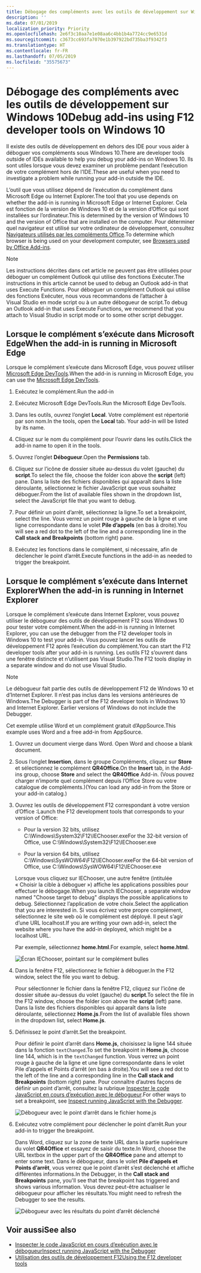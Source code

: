 ```yaml
---
title: Débogage des compléments avec les outils de développement sur Windows 10
description: ''
ms.date: 07/01/2019
localization_priority: Priority
ms.openlocfilehash: 2e6f3c10aa7e1e08aa6c4bb1b4a7724cc9e6531d
ms.sourcegitcommit: c3673cc693fa7070e1b397922bd735ba3f9342f3
ms.translationtype: HT
ms.contentlocale: fr-FR
ms.lasthandoff: 07/05/2019
ms.locfileid: "35575673"
---
```

# <a name="debug-add-ins-using-developer-tools-on-windows-10"></a><span data-ttu-id="04d43-102">Débogage des compléments avec les outils de développement sur Windows 10</span><span class="sxs-lookup"><span data-stu-id="04d43-102">Debug add-ins using F12 developer tools on Windows 10</span></span>

<span data-ttu-id="04d43-103">Il existe des outils de développement en dehors des IDE pour vous aider à déboguer vos compléments sous Windows 10.</span><span class="sxs-lookup"><span data-stu-id="04d43-103">There are developer tools outside of IDEs available to help you debug your add-ins on Windows 10.</span></span> <span data-ttu-id="04d43-104">Ils sont utiles lorsque vous devez examiner un problème pendant l’exécution de votre complément hors de l’IDE.</span><span class="sxs-lookup"><span data-stu-id="04d43-104">These are useful when you need to investigate a problem while running your add-in outside the IDE.</span></span>

<span data-ttu-id="04d43-105">L’outil que vous utilisez dépend de l’exécution du complément dans Microsoft Edge ou Internet Explorer.</span><span class="sxs-lookup"><span data-stu-id="04d43-105">The tool that you use depends on whether the add-in is running in Microsoft Edge or Internet Explorer.</span></span> <span data-ttu-id="04d43-106">Cela est fonction de la version de Windows 10 et de la version d’Office qui sont installées sur l’ordinateur.</span><span class="sxs-lookup"><span data-stu-id="04d43-106">This is determined by the version of Windows 10 and the version of Office that are installed on the computer.</span></span> <span data-ttu-id="04d43-107">Pour déterminer quel navigateur est utilisé sur votre ordinateur de développement, consultez [Navigateurs utilisés par les compléments Office](../concepts/browsers-used-by-office-web-add-ins.md).</span><span class="sxs-lookup"><span data-stu-id="04d43-107">To determine which browser is being used on your development computer, see [Browsers used by Office Add-ins](../concepts/browsers-used-by-office-web-add-ins.md).</span></span> 


> [!NOTE]
> <span data-ttu-id="04d43-108">Les instructions décrites dans cet article ne peuvent pas être utilisées pour déboguer un complément Outlook qui utilise des fonctions Exécuter.</span><span class="sxs-lookup"><span data-stu-id="04d43-108">The instructions in this article cannot be used to debug an Outlook add-in that uses Execute Functions.</span></span> <span data-ttu-id="04d43-109">Pour déboguer un complément Outlook qui utilise des fonctions Exécuter, nous vous recommandons de l’attacher à Visual Studio en mode script ou à un autre débogueur de script.</span><span class="sxs-lookup"><span data-stu-id="04d43-109">To debug an Outlook add-in that uses Execute Functions, we recommend that you attach to Visual Studio in script mode or to some other script debugger.</span></span>

## <a name="when-the-add-in-is-running-in-microsoft-edge"></a><span data-ttu-id="04d43-110">Lorsque le complément s’exécute dans Microsoft Edge</span><span class="sxs-lookup"><span data-stu-id="04d43-110">When the add-in is running in Microsoft Edge</span></span>

<span data-ttu-id="04d43-111">Lorsque le complément s’exécute dans Microsoft Edge, vous pouvez utiliser [Microsoft Edge DevTools](https://www.microsoft.com/p/microsoft-edge-devtools-preview/9mzbfrmz0mnj?activetab=pivot%3Aoverviewtab).</span><span class="sxs-lookup"><span data-stu-id="04d43-111">When the add-in is running in Microsoft Edge, you can use the [Microsoft Edge DevTools](https://www.microsoft.com/p/microsoft-edge-devtools-preview/9mzbfrmz0mnj?activetab=pivot%3Aoverviewtab).</span></span> 

1. <span data-ttu-id="04d43-112">Exécutez le complément.</span><span class="sxs-lookup"><span data-stu-id="04d43-112">Run the add-in</span></span> 

2. <span data-ttu-id="04d43-113">Exécutez Microsoft Edge DevTools.</span><span class="sxs-lookup"><span data-stu-id="04d43-113">Run the Microsoft Edge DevTools.</span></span>

3. <span data-ttu-id="04d43-114">Dans les outils, ouvrez l’onglet **Local**. Votre complément est répertorié par son nom.</span><span class="sxs-lookup"><span data-stu-id="04d43-114">In the tools, open the **Local** tab. Your add-in will be listed by its name.</span></span>

4. <span data-ttu-id="04d43-115">Cliquez sur le nom du complément pour l’ouvrir dans les outils.</span><span class="sxs-lookup"><span data-stu-id="04d43-115">Click the add-in name to open it in the tools.</span></span>

5. <span data-ttu-id="04d43-116">Ouvrez l’onglet **Débogueur**.</span><span class="sxs-lookup"><span data-stu-id="04d43-116">Open the **Permissions** tab.</span></span> 

6. <span data-ttu-id="04d43-117">Cliquez sur l’icône de dossier située au-dessus du volet (gauche) du **script**.</span><span class="sxs-lookup"><span data-stu-id="04d43-117">To select the file, choose the folder icon above the  **script** (left) pane.</span></span> <span data-ttu-id="04d43-118">Dans la liste des fichiers disponibles qui apparaît dans la liste déroulante, sélectionnez le fichier JavaScript que vous souhaitez déboguer.</span><span class="sxs-lookup"><span data-stu-id="04d43-118">From the list of available files shown in the dropdown list, select the JavaScript file that you want to debug.</span></span>

7. <span data-ttu-id="04d43-119">Pour définir un point d’arrêt, sélectionnez la ligne.</span><span class="sxs-lookup"><span data-stu-id="04d43-119">To set a breakpoint, select the line.</span></span> <span data-ttu-id="04d43-120">Vous verrez un point rouge à gauche de la ligne et une ligne correspondante dans le volet **Pile d’appels** (en bas à droite).</span><span class="sxs-lookup"><span data-stu-id="04d43-120">You will see a red dot to the left of the line and a corresponding line in the **Call stack and Breakpoints** (bottom right) pane.</span></span>

8. <span data-ttu-id="04d43-121">Exécutez les fonctions dans le complément, si nécessaire, afin de déclencher le point d’arrêt.</span><span class="sxs-lookup"><span data-stu-id="04d43-121">Execute functions in the add-in as needed to trigger the breakpoint.</span></span>

## <a name="when-the-add-in-is-running-in-internet-explorer"></a><span data-ttu-id="04d43-122">Lorsque le complément s’exécute dans Internet Explorer</span><span class="sxs-lookup"><span data-stu-id="04d43-122">When the add-in is running in Internet Explorer</span></span>

<span data-ttu-id="04d43-123">Lorsque le complément s’exécute dans Internet Explorer, vous pouvez utiliser le débogueur des outils de développement F12 sous Windows 10 pour tester votre complément.</span><span class="sxs-lookup"><span data-stu-id="04d43-123">When the add-in is running in Internet Explorer, you can use the debugger from the F12 developer tools in Windows 10 to test your add-in.</span></span> <span data-ttu-id="04d43-124">Vous pouvez lancer les outils de développement F12 après l’exécution du complément.</span><span class="sxs-lookup"><span data-stu-id="04d43-124">You can start the F12 developer tools after your add-in is running.</span></span> <span data-ttu-id="04d43-125">Les outils F12 s’ouvrent dans une fenêtre distincte et n’utilisent pas Visual Studio.</span><span class="sxs-lookup"><span data-stu-id="04d43-125">The F12 tools display in a separate window and do not use Visual Studio.</span></span>

> [!NOTE]
> <span data-ttu-id="04d43-p107">Le débogueur fait partie des outils de développement F12 de Windows 10 et d’Internet Explorer. Il n’est pas inclus dans les versions antérieures de Windows.</span><span class="sxs-lookup"><span data-stu-id="04d43-p107">The Debugger is part of the F12 developer tools in Windows 10 and Internet Explorer. Earlier versions of Windows do not include the Debugger.</span></span> 

<span data-ttu-id="04d43-128">Cet exemple utilise Word et un complément gratuit d’AppSource.</span><span class="sxs-lookup"><span data-stu-id="04d43-128">This example uses Word and a free add-in from AppSource.</span></span>

1. <span data-ttu-id="04d43-129">Ouvrez un document vierge dans Word. </span><span class="sxs-lookup"><span data-stu-id="04d43-129">Open Word and choose a blank document.</span></span> 
    
2. <span data-ttu-id="04d43-130">Sous l’onglet **Insertion**, dans le groupe Compléments, cliquez sur **Store** et sélectionnez le complément **QR4Office**.</span><span class="sxs-lookup"><span data-stu-id="04d43-130">On the **Insert** tab, in the Add-ins group, choose **Store** and select the **QR4Office** Add-in.</span></span> <span data-ttu-id="04d43-131">(Vous pouvez charger n’importe quel complément depuis l’Office Store ou votre catalogue de compléments.)</span><span class="sxs-lookup"><span data-stu-id="04d43-131">(You can load any add-in from the Store or your add-in catalog.)</span></span>
    
3. <span data-ttu-id="04d43-132">Ouvrez les outils de développement F12 correspondant à votre version d’Office :</span><span class="sxs-lookup"><span data-stu-id="04d43-132">Launch the F12 development tools that corresponds to your version of Office:</span></span>
    
   - <span data-ttu-id="04d43-133">Pour la version 32 bits, utilisez C:\Windows\System32\F12\IEChooser.exe</span><span class="sxs-lookup"><span data-stu-id="04d43-133">For the 32-bit version of Office, use C:\Windows\System32\F12\IEChooser.exe</span></span>
    
   - <span data-ttu-id="04d43-134">Pour la version 64 bits, utilisez C:\Windows\SysWOW64\F12\IEChooser.exe</span><span class="sxs-lookup"><span data-stu-id="04d43-134">For the 64-bit version of Office, use C:\Windows\SysWOW64\F12\IEChooser.exe</span></span>
    
   <span data-ttu-id="04d43-135">Lorsque vous cliquez sur IEChooser, une autre fenêtre (intitulée « Choisir la cible à déboguer ») affiche les applications possibles pour effectuer le débogage.</span><span class="sxs-lookup"><span data-stu-id="04d43-135">When you launch IEChooser, a separate window named "Choose target to debug" displays the possible applications to debug.</span></span> <span data-ttu-id="04d43-136">Sélectionnez l’application de votre choix.</span><span class="sxs-lookup"><span data-stu-id="04d43-136">Select the application that you are interested in.</span></span> <span data-ttu-id="04d43-137">Si vous écrivez votre propre complément, sélectionnez le site web où le complément est déployé. Il peut s’agir d’une URL localhost.</span><span class="sxs-lookup"><span data-stu-id="04d43-137">If you are writing your own add-in, select the website where you have the add-in deployed, which might be a localhost URL.</span></span> 
    
   <span data-ttu-id="04d43-138">Par exemple, sélectionnez **home.html**.</span><span class="sxs-lookup"><span data-stu-id="04d43-138">For example, select **home.html**.</span></span> 
    
   ![Écran IEChooser, pointant sur le complément bulles](../images/choose-target-to-debug.png)

4. <span data-ttu-id="04d43-140">Dans la fenêtre F12, sélectionnez le fichier à déboguer.</span><span class="sxs-lookup"><span data-stu-id="04d43-140">In the F12 window, select the file you want to debug.</span></span>
    
   <span data-ttu-id="04d43-141">Pour sélectionner le fichier dans la fenêtre F12, cliquez sur l’icône de dossier située au-dessus du volet (gauche) du **script**.</span><span class="sxs-lookup"><span data-stu-id="04d43-141">To select the file in the F12 window, choose the folder icon above the **script** (left) pane.</span></span> <span data-ttu-id="04d43-142">Dans la liste des fichiers disponibles qui apparaît dans la liste déroulante, sélectionnez **Home.js**.</span><span class="sxs-lookup"><span data-stu-id="04d43-142">From the list of available files shown in the dropdown list, select **Home.js**.</span></span>
    
5. <span data-ttu-id="04d43-143">Définissez le point d’arrêt.</span><span class="sxs-lookup"><span data-stu-id="04d43-143">Set the breakpoint.</span></span>
    
   <span data-ttu-id="04d43-144">Pour définir le point d’arrêt dans **Home.js**, choisissez la ligne 144 située dans la fonction `textChanged`.</span><span class="sxs-lookup"><span data-stu-id="04d43-144">To set the breakpoint in **Home.js**, choose line 144, which is in the  `textChanged` function.</span></span> <span data-ttu-id="04d43-145">Vous verrez un point rouge à gauche de la ligne et une ligne correspondante dans le volet Pile d’appels et Points d’arrêt (en bas à droite).</span><span class="sxs-lookup"><span data-stu-id="04d43-145">You will see a red dot to the left of the line and a corresponding line in the **Call stack and Breakpoints** (bottom right) pane.</span></span> <span data-ttu-id="04d43-146">Pour connaître d’autres façons de définir un point d’arrêt, consultez la rubrique [Inspecter le code JavaScript en cours d’exécution avec le débogueur](/previous-versions/windows/internet-explorer/ie-developer/samples/dn255007(v=vs.85)).</span><span class="sxs-lookup"><span data-stu-id="04d43-146">For other ways to set a breakpoint, see [Inspect running JavaScript with the Debugger](/previous-versions/windows/internet-explorer/ie-developer/samples/dn255007(v=vs.85)).</span></span> 
    
   ![Débogueur avec le point d’arrêt dans le fichier home.js](../images/debugger-home-js-02.png)

6. <span data-ttu-id="04d43-148">Exécutez votre complément pour déclencher le point d’arrêt.</span><span class="sxs-lookup"><span data-stu-id="04d43-148">Run your add-in to trigger the breakpoint.</span></span>
    
   <span data-ttu-id="04d43-149">Dans Word, cliquez sur la zone de texte URL dans la partie supérieure du volet **QR4Office** et essayez de saisir du texte.</span><span class="sxs-lookup"><span data-stu-id="04d43-149">In Word, choose the URL textbox in the upper part of the **QR4Office** pane and attempt to enter some text.</span></span> <span data-ttu-id="04d43-150">Dans le débogueur, dans le volet **Pile d’appels et Points d’arrêt**, vous verrez que le point d’arrêt s’est déclenché et affiche différentes informations.</span><span class="sxs-lookup"><span data-stu-id="04d43-150">In the Debugger, in the **Call stack and Breakpoints** pane, you'll see that the breakpoint has triggered and shows various information.</span></span> <span data-ttu-id="04d43-151">Vous devrez peut-être actualiser le débogueur pour afficher les résultats.</span><span class="sxs-lookup"><span data-stu-id="04d43-151">You might need to refresh the Debugger to see the results.</span></span>
    
   ![Débogueur avec les résultats du point d’arrêt déclenché](../images/debugger-home-js-01.png)


## <a name="see-also"></a><span data-ttu-id="04d43-153">Voir aussi</span><span class="sxs-lookup"><span data-stu-id="04d43-153">See also</span></span>

- <span data-ttu-id="04d43-154">[Inspecter le code JavaScript en cours d’exécution avec le débogueur](/previous-versions/windows/internet-explorer/ie-developer/samples/dn255007(v=vs.85))</span><span class="sxs-lookup"><span data-stu-id="04d43-154">[Inspect running JavaScript with the Debugger](/previous-versions/windows/internet-explorer/ie-developer/samples/dn255007(v=vs.85))</span></span>
- <span data-ttu-id="04d43-155">[Utilisation des outils de développement F12](/previous-versions/windows/internet-explorer/ie-developer/samples/bg182326(v=vs.85))</span><span class="sxs-lookup"><span data-stu-id="04d43-155">[Using the F12 developer tools](/previous-versions/windows/internet-explorer/ie-developer/samples/bg182326(v=vs.85))</span></span>
